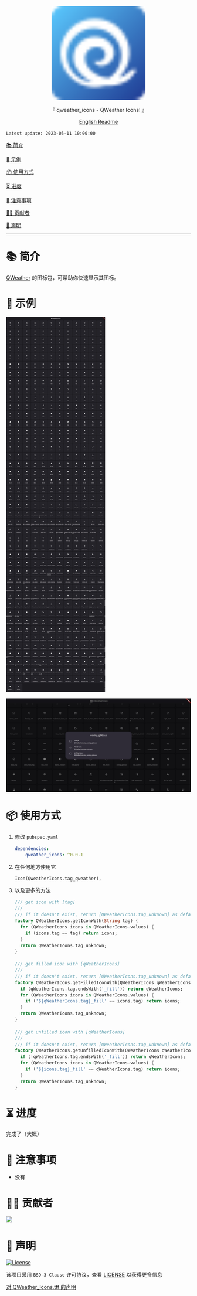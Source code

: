 <div align="center">

  <img width="256" alt="qweather_icons" src="https://raw.githubusercontent.com/Cierra-Runis/qweather_icons/master/.github/icon.svg">
  <p>『 qweather_icons - QWeather Icons! 』</p>
  <a href="https://github.com/Cierra-Runis/qweather_icons/blob/master/README.md">English  Readme</a>
</div>

`Latest update: 2023-05-11 10:00:00`

[📚 简介](#-简介)

[📸 示例](#-示例)

[📦 使用方式](#-使用方式)

[⏳ 进度](#-进度)

[📌 注意事项](#-注意事项)

[🧑‍💻 贡献者](#-贡献者)

[🔦 声明](#-声明)

---

# 📚 简介

[QWeather](https://github.com/qwd/Icons) 的图标包，可帮助你快速显示其图标。

# 📸 示例

![screenshot_1](https://raw.githubusercontent.com/Cierra-Runis/qweather_icons/master/.github/sreenshot_1.jpg)

![screenshot_2](https://raw.githubusercontent.com/Cierra-Runis/qweather_icons/master/.github/sreenshot_2.jpg)

# 📦 使用方式

1. 修改 `pubspec.yaml`

    ```yaml
    dependencies:
        qweather_icons: ^0.0.1
    ```

2. 在任何地方使用它

    ```dart
    Icon(QweatherIcons.tag_qweather),
    ```

3. 以及更多的方法

    ```dart
    /// get icon with [tag]
    ///
    /// if it doesn't exist, return [QWeatherIcons.tag_unknown] as default value
    factory QWeatherIcons.getIconWith(String tag) {
      for (QWeatherIcons icons in QWeatherIcons.values) {
        if (icons.tag == tag) return icons;
      }
      return QWeatherIcons.tag_unknown;
    }

    /// get filled icon with [qWeatherIcons]
    ///
    /// if it doesn't exist, return [QWeatherIcons.tag_unknown] as default value
    factory QWeatherIcons.getFilledIconWith(QWeatherIcons qWeatherIcons) {
      if (qWeatherIcons.tag.endsWith('_fill')) return qWeatherIcons;
      for (QWeatherIcons icons in QWeatherIcons.values) {
        if ('${qWeatherIcons.tag}_fill' == icons.tag) return icons;
      }
      return QWeatherIcons.tag_unknown;
    }

    /// get unfilled icon with [qWeatherIcons]
    ///
    /// if it doesn't exist, return [QWeatherIcons.tag_unknown] as default value
    factory QWeatherIcons.getUnfilledIconWith(QWeatherIcons qWeatherIcons) {
      if (!qWeatherIcons.tag.endsWith('_fill')) return qWeatherIcons;
      for (QWeatherIcons icons in QWeatherIcons.values) {
        if ('${icons.tag}_fill' == qWeatherIcons.tag) return icons;
      }
      return QWeatherIcons.tag_unknown;
    }
    ```

# ⏳ 进度

完成了（大概）

# 📌 注意事项

- 没有

# 🧑‍💻 贡献者

<a href="https://github.com/Cierra-Runis/qweather_icons/graphs/contributors">
  <img src="https://contrib.rocks/image?repo=Cierra-Runis/qweather_icons" />
</a>

# 🔦 声明

[![License](https://img.shields.io/github/license/Cierra-Runis/qweather_icons)](https://github.com/Cierra-Runis/qweather_icons/blob/master/LICENSE)

该项目采用 `BSD-3-Clause` 许可协议，查看 [LICENSE](https://github.com/Cierra-Runis/qweather_icons/blob/master/LICENSE) 以获得更多信息

[对 QWeather_Icons.ttf 的声明](https://github.com/qwd/Icons/blob/main/LICENSE)
